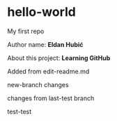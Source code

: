 # hello-world

My first repo

Author name: **Eldan Hubić**

About this project: **Learning GitHub**

Added from edit-readme.md

new-branch changes

changes from last-test branch

test-test
